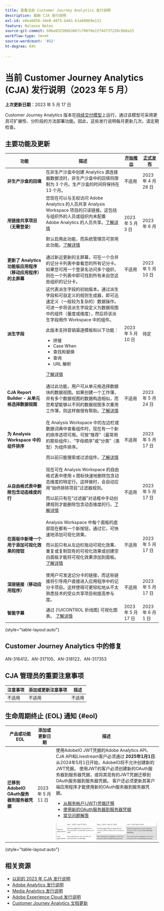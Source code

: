 ```yaml
---
title: 查看当前 Customer Journey Analytics 发行说明
description: 最新 CJA 发行说明
exl-id: e8eab856-34e0-4875-b441-b1e680b9e111
feature: Release Notes
source-git-commit: b8be032506b3667c706f0e22f4d73f220c068a15
workflow-type: tm+mt
source-wordcount: '852'
ht-degree: 84%

---
```


# 当前 Customer Journey Analytics (CJA) 发行说明（2023 年 5 月）

**上次更新日期**：2023 年 5 月 17 日

Customer Journey Analytics 版本在[持续交付模型](releases.md)上运行，通过该模型可采用更具可扩展性、分阶段的方法部署功能。因此，这些发行说明每月更新几次。请定期检查。

## 主要功能及更新

| 功能 | 描述 | [开始推出](releases.md) | [正式发布](releases.md) |
| ----------- | ---------- | ------- | ---- |
| **非生产沙盒的回填** | 在非生产沙盒中创建 Analytics 源连接器数据流时，非生产沙盒中的回填将限制为 3 个月。生产沙盒的时间将保持在 13 个月。 | 不适用 | 2023 年 4 月 26 日 |
| **用链接共享项目（无需登录）** | 您现在可以与无权访问 Adobe Analytics 的人员共享 Analysis Workspace 项目的只读链接。这包括与组织外的人员或组织内未配置 Adobe Analytics 的人员共享。[了解详情](https://experienceleague.adobe.com/docs/analytics/analyze/analysis-workspace/curate-share/share-projects.html?lang=zh-Hans#share-public-link) <p>默认启用此功能，而系统管理员可禁用此功能。[了解详情](https://experienceleague.adobe.com/docs/analytics/analyze/analysis-workspace/user-preferences.html?lang=en#company-preferences)</p> | 2023 年 5 月 3 日 | 2023 年 6 月 |
| **更新了 Analytics 功能板应用程序（移动应用程序）的主屏幕** | 通过新近更新的主屏幕，可在一个合并的记分卡列表中查看您的所有记分卡。如果您可用一个登录名访问多个组织，则在一个列表中即可找到所有来自您这些组织的记分卡。 | 不适用 | 2023 年 5 月 10 日 |
| **派生字段** | 这代表派生字段的初始版本。通过派生字段和可自定义的规则生成器，即可迅速定义（一般较为复杂的）数据操作。可进一步将该派生字段定义为数据视图中的组件（量度或维度），然后将该派生字段用作 Workspace 中的组件。<p>此版本支持营销渠道模板和以下功能：</p><ul><li>拼接</li><li>Case When</li><li>查找和替换</li><li>查询</li><li>URL 解析</li></ul> <p>[了解详情](https://experienceleague.adobe.com/docs/analytics-platform/using/cja-dataviews/derived-fields.html)</p> | 2023 年 5 月 10 日 | 待定 |
| **CJA Report Builder - 从单元格选择数据视图** | 通过此功能，用户可从单元格选择数据块的数据视图。如果创建一个工作簿，并有多个数据视图的数据构造相似，而您希望能够以不同的数据视图多次重用工作簿，则这样做很有帮助。[了解详情](https://experienceleague.adobe.com/docs/analytics-platform/using/cja-reportbuilder/select-data-view.html) | 不适用 | 2023 年 5 月 24 日 |
| **为 Analysis Workspace 中的组件排序** | <p>在 Analysis Workspace 中的左边栏或数据词典中查看组件时，现在有一个新的排序选项可用。可按“推荐”（最常用的那些组件）、“字母顺序”或“分类”（类型）为组件排序。</p><p>而以前只能搜索或过滤组件。[了解详情](/help/components/overview.md)</p> | 不适用 | 2023 年 5 月 17 日 |
| **从自由格式表中删除包含动态维度的行** | 现在可在 Analysis Workspace 的自由格式表中使用 x 图标快速地删除包含动态维度的特定行。这样做时，会自动应用“始终排除项目”过滤器规则。<p>而以前只有在“过滤器”对话框中手动创建规则才能删除包含动态维度的行。[了解详情](/help/analysis-workspace/visualizations/freeform-table/filter-and-sort.md)</p> | 不适用 | 2023 年 5 月 17 日 |
| **在面板中新增一个用于添加可视化效果的按钮** | Analysis Workspace 中每个面板的底部现在都有一个新按钮，通过它，可快速地添加可视化效果。 <p>而以前只有从左边栏拖动可视化效果、重复或复制现有的可视化效果或创建空白面板才能将可视化效果添加到面板。[了解详情](/help/analysis-workspace/visualizations/freeform-analysis-visualizations.md)</p> | 不适用 | 2023 年 5 月 17 日 |
| **深层链接（移动应用程序）** | 使用户可发送记分卡的链接，而这些链接将引导用户直接进入应用程序中的记分卡项目。这样使得可更轻松地从不太熟悉技术的受众共享项目和提高参与度。 | 不适用 | 2023 年 5 月 17 日 |
| **智能字幕** | 通过 [!UICONTROL 折线图] 可视化图表。 [了解详情](/help/analysis-workspace/visualizations/intelligent-captions.md) | 2023 年 5 月 17 日 | 2023 年 6 月 1 日 |

{style="table-layout:auto"}

## Customer Journey Analytics 中的修复

AN-316412、AN-317105、AN-318122、AN-317353

## CJA 管理员的重要注意事项

| 注意事项 | 添加或更新注意事项 | 描述 |
| --- | --- | --- |
| 不适用 | 不适用 | 不适用 |

## 生命周期终止 (EOL) 通知 {#eol}

| 产品或功能 EOL | 添加或更新日期 | 描述 |
| --- | --- | --- |
| **迁移到AdobeIO OAuth服务器到服务器凭据** | 2023 年 5 月 11 日 | 使用AdobeIO JWT凭据的Adobe Analytics API、CJA API和Livestream客户必须通过 **2025年1月1日**. 从2024年5月1日开始，AdobeIO将不允许创建新的JWT凭据。 使用JWT的客户必须创建新的OAuth服务器到服务器凭据，或将其现有的JWT凭据迁移到OAuth服务器到服务器凭据。 客户还必须更新其客户端应用程序才能使用新的OAuth服务器到服务器凭据。 <ul><li>[从服务帐户(JWT)凭据迁移](https://developer.adobe.com/developer-console/docs/guides/authentication/ServerToServerAuthentication/migration/)</li><li>[使用新的OAuth服务器到服务器凭据](https://developer.adobe.com/developer-console/docs/guides/authentication/ServerToServerAuthentication/implementation/)</li><li>[常见问题解答](https://developer.adobe.com/developer-console/docs/guides/authentication/ServerToServerAuthentication/faqs/)</li></ul>![](assets/jwt.png) |

{style="table-layout:auto"}

## 相关资源

* [以前的 2023 年 CJA 发行说明](/help/release-notes/2023.md)
* [Adobe Analytics 发行说明](https://experienceleague.adobe.com/docs/analytics/release-notes/latest.html?lang=zh-Hans)
* [Media Analytics 发行说明](https://experienceleague.adobe.com/docs/media-analytics/using/additional-resources/release-notes.html?lang=zh-Hans)
* [Adobe Experience Cloud 发行说明](https://experienceleague.adobe.com/docs/release-notes/experience-cloud/current.html?lang=zh-Hans)
* [Customer Journey Analytics 文档更新](/help/release-notes/doc-changes.md)
